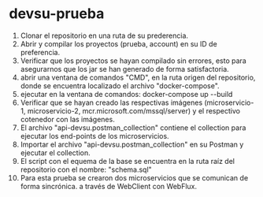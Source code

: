 # devsu-prueba

1. Clonar el repositorio en una ruta de su prederencia.
2. Abrir y compilar los proyectos (prueba, account) en su ID de preferencia.
3. Verificar que los proyectos se hayan compilado sin errores, esto para asegurarnos que los jar se han generado de forma satisfactoria.
4. abrir una ventana de comandos "CMD", en la ruta origen del repositorio, donde se encuentra localizado el archivo "docker-compose".
5. ejecutar en la ventana de comandos: docker-compose up --build
6. Verificar que se hayan creado las respectivas imágenes (microservicio-1, microservicio-2, mcr.microsoft.com/mssql/server) y el respectivo cotenedor con las imágenes.
7. El archivo "api-devsu.postman_collection" contiene el collection para ejecutar los end-points de los microservicios.
8. Importar el archivo  "api-devsu.postman_collection" en su Postman y ejecutar el collection.
9. El script con el equema de la base se encuentra en la ruta raíz del repositorio con el nombre: "schema.sql"
10. Para esta prueba se crearon dos microservicios que se comunican de forma sincrónica. a través de WebClient con WebFlux.